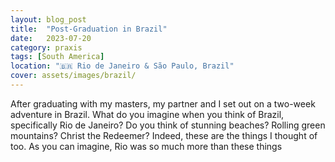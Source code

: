 ```yaml
---
layout: blog_post
title:  "Post-Graduation in Brazil"
date:   2023-07-20
category: praxis
tags: [South America]
location: "🇧🇷 Rio de Janeiro & São Paulo, Brazil"
cover: assets/images/brazil/
---
```


After graduating with my masters, my partner and I set out on a two-week adventure in Brazil. What do you imagine when you think of Brazil, specifically Rio de Janeiro? Do you think of stunning beaches? Rolling green mountains? Christ the Redeemer? Indeed, these are the things I thought of too. As you can imagine, Rio was so much more than these things